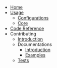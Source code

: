 * [Home](index.md)
* [Usage](usage/index.md)
	* [Configurations](usage/conf.md)
	* [Core](usage/core.md)
* [Code Reference](reference/)
* Contributing
	* [Introduction](dev/contributing.md)
	* Documentations
		* [Introduction](dev/docs/index.md)
		* [Examples](dev/docs/examples.md)
	* [Tests](dev/tests.md)
